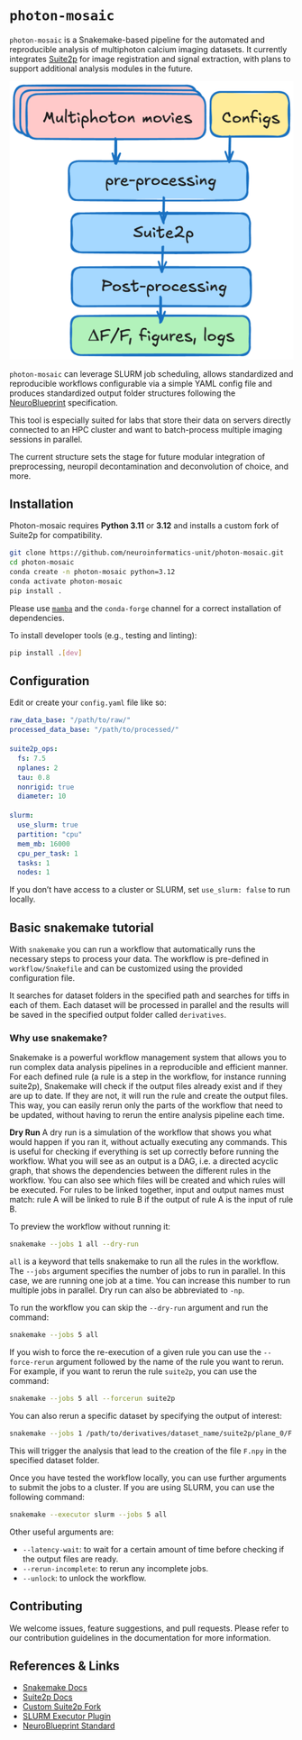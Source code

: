 # `photon-mosaic`

`photon-mosaic` is a Snakemake-based pipeline for the automated and reproducible analysis of multiphoton calcium imaging datasets. It currently integrates [Suite2p](https://suite2p.readthedocs.io/en/latest/) for image registration and signal extraction, with plans to support additional analysis modules in the future.

![photon-mosaic](./docs/source/_static/photon-mosaic.png)

`photon-mosaic` can leverage SLURM job scheduling, allows standardized and reproducible workflows configurable via a simple YAML config file and produces standardized output folder structures following the [NeuroBlueprint](https://neuroblueprint.neuroinformatics.dev/latest/index.html) specification.

This tool is especially suited for labs that store their data on servers directly connected to an HPC cluster and want to batch-process multiple imaging sessions in parallel.

The current structure sets the stage for future modular integration of preprocessing, neuropil decontamination and deconvolution of choice, and more.

## Installation

Photon-mosaic requires **Python 3.11** or **3.12** and installs a custom fork of Suite2p for compatibility.

```bash
git clone https://github.com/neuroinformatics-unit/photon-mosaic.git
cd photon-mosaic
conda create -n photon-mosaic python=3.12
conda activate photon-mosaic
pip install .
```
Please use [`mamba`](https://mamba.readthedocs.io/en/latest/index.html) and the `conda-forge` channel for a correct installation of dependencies.

To install developer tools (e.g., testing and linting):

```bash
pip install .[dev]
```

## Configuration

Edit or create your `config.yaml` file like so:

```yaml
raw_data_base: "/path/to/raw/"
processed_data_base: "/path/to/processed/"

suite2p_ops:
  fs: 7.5
  nplanes: 2
  tau: 0.8
  nonrigid: true
  diameter: 10

slurm:
  use_slurm: true
  partition: "cpu"
  mem_mb: 16000
  cpu_per_task: 1
  tasks: 1
  nodes: 1
```

If you don’t have access to a cluster or SLURM, set `use_slurm: false` to run locally.

## Basic snakemake tutorial

With `snakemake` you can run a workflow that automatically runs the necessary steps to process your data. The workflow is pre-defined in `workflow/Snakefile` and can be customized using the provided configuration file.

It searches for dataset folders in the specified path and searches for tiffs in each of them. Each dataset will be processed in parallel and the results will be saved in the specified output folder called `derivatives`.

### Why use snakemake?
Snakemake is a powerful workflow management system that allows you to run complex data analysis pipelines in a reproducible and efficient manner. For each defined rule (a rule is a step in the workflow, for instance running suite2p), Snakemake will check if the output files already exist and if they are up to date. If they are not, it will run the rule and create the output files. This way, you can easily rerun only the parts of the workflow that need to be updated, without having to rerun the entire analysis pipeline each time.

**Dry Run**
A dry run is a simulation of the workflow that shows you what would happen if you ran it, without actually executing any commands. This is useful for checking if everything is set up correctly before running the workflow. What you will see as an output is a DAG, i.e. a directed acyclic graph, that shows the dependencies between the different rules in the workflow. You can also see which files will be created and which rules will be executed. For rules to be linked together, input and output names must match: rule A will be linked to rule B if the output of rule A is the input of rule B.

To preview the workflow without running it:
```bash
snakemake --jobs 1 all --dry-run
```
`all` is a keyword that tells snakemake to run all the rules in the workflow.
The `--jobs` argument specifies the number of jobs to run in parallel. In this case, we are running one job at a time. You can increase this number to run multiple jobs in parallel.
Dry run can also be abbreviated to `-np`.

To run the workflow you can skip the `--dry-run` argument and run the command:
```bash
snakemake --jobs 5 all
```

If you wish to force the re-execution of a given rule you can use the `--force-rerun` argument followed by the name of the rule you want to rerun. For example, if you want to rerun the rule `suite2p`, you can use the command:
```bash
snakemake --jobs 5 all --forcerun suite2p
```

You can also rerun a specific dataset by specifying the output of interest:
```bash
snakemake --jobs 1 /path/to/derivatives/dataset_name/suite2p/plane_0/F.npy
```
This will trigger the analysis that lead to the creation of the file `F.npy` in the specified dataset folder.

Once you have tested the workflow locally, you can use further arguments to submit the jobs to a cluster. If you are using SLURM, you can use the following command:

```bash
snakemake --executor slurm --jobs 5 all
```

Other useful arguments are:
- `--latency-wait`: to wait for a certain amount of time before checking if the output files are ready.
- `--rerun-incomplete`: to rerun any incomplete jobs.
- `--unlock`: to unlock the workflow.

## Contributing

We welcome issues, feature suggestions, and pull requests. Please refer to our contribution guidelines in the documentation for more information.

## References & Links

- [Snakemake Docs](https://snakemake.readthedocs.io/en/stable/)
- [Suite2p Docs](https://suite2p.readthedocs.io/en/latest/)
- [Custom Suite2p Fork](https://github.com/neuroinformatics-unit/suite2p.git)
- [SLURM Executor Plugin](https://snakemake.github.io/snakemake-plugin-catalog/plugins/executor/slurm.html)
- [NeuroBlueprint Standard](https://neuroblueprint.neuroinformatics.dev/latest/index.html)
